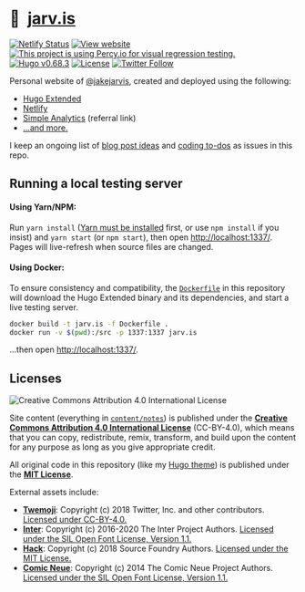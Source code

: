 # 🏡&nbsp; [jarv.is](https://jarv.is/)

[![Netlify Status](https://api.netlify.com/api/v1/badges/a7403a53-fd9d-44c0-a708-a84d9fc1454d/deploy-status)](https://app.netlify.com/sites/jakejarvis/deploys)
[![View website](https://img.shields.io/badge/open%20site-jarv.is-green)](https://jarv.is/)
[![This project is using Percy.io for visual regression testing.](https://percy.io/static/images/percy-badge.svg)](https://percy.io/jakejarvis/jarv.is)
[![Hugo v0.68.3](https://img.shields.io/badge/hugo-v0.68.3-orange)](https://github.com/gohugoio/hugo)
[![License](https://img.shields.io/github/license/jakejarvis/jarv.is?color=red)](LICENSE.md)
[![Twitter Follow](https://img.shields.io/twitter/follow/jakejarvis?label=Follow&style=social)](https://twitter.com/intent/user?screen_name=jakejarvis)

Personal website of [@jakejarvis](https://github.com/jakejarvis), created and deployed using the following:

- [Hugo Extended](https://github.com/gohugoio/hugo)
- [Netlify](https://www.netlify.com/)
- [Simple Analytics](https://referral.simpleanalytics.com/jake-jarvis) (referral link)
- [...and more.](https://jarv.is/uses/)

I keep an ongoing list of [blog post ideas](https://github.com/jakejarvis/jarv.is/issues/1) and [coding to-dos](https://github.com/jakejarvis/jarv.is/issues/11) as issues in this repo.

## Running a local testing server

#### Using Yarn/NPM:

Run `yarn install` ([Yarn must be installed](https://yarnpkg.com/en/docs/install) first, or use `npm install` if you insist) and `yarn start` (or `npm start`), then open [http://localhost:1337/](http://localhost:1337/). Pages will live-refresh when source files are changed.

#### Using Docker:

To ensure consistency and compatibility, the [`Dockerfile`](Dockerfile) in this repository will download the Hugo Extended binary and its dependencies, and start a live testing server.

```bash
docker build -t jarv.is -f Dockerfile .
docker run -v $(pwd):/src -p 1337:1337 jarv.is
```

...then open [http://localhost:1337/](http://localhost:1337/).

## Licenses

![Creative Commons Attribution 4.0 International License](https://raw.githubusercontent.com/creativecommons/cc-cert-core/master/images/cc-by-88x31.png "CC BY")

Site content (everything in [`content/notes`](content/notes/)) is published under the [**Creative Commons Attribution 4.0 International License**](LICENSE.md) (CC-BY-4.0), which means that you can copy, redistribute, remix, transform, and build upon the content for any purpose as long as you give appropriate credit.

All original code in this repository (like my [Hugo theme](layouts/)) is published under the [**MIT License**](https://opensource.org/licenses/MIT).

External assets include:

- [**Twemoji**](https://twemoji.twitter.com/): Copyright (c) 2018 Twitter, Inc. and other contributors. [Licensed under CC-BY-4.0.](https://github.com/twitter/twemoji/blob/v12.1.5/LICENSE-GRAPHICS)
- [**Inter**](https://rsms.me/inter/): Copyright (c) 2016-2020 The Inter Project Authors. [Licensed under the SIL Open Font License, Version 1.1.](https://github.com/rsms/inter/blob/v3.13/LICENSE.txt)
- [**Hack**](https://sourcefoundry.org/hack/): Copyright (c) 2018 Source Foundry Authors. [Licensed under the MIT License.](https://github.com/source-foundry/Hack/blob/v3.003/LICENSE.md)
- [**Comic Neue**](http://comicneue.com/): Copyright (c) 2014 The Comic Neue Project Authors. [Licensed under the SIL Open Font License, Version 1.1.](https://github.com/crozynski/comicneue/blob/v2.5/OFL.txt)

